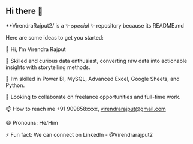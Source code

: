 ## Hi there 👋

**VirendraRajput2/ is a ✨ _special_ ✨ repository because its README.md

Here are some ideas to get you started:

👋 Hi, I’m Virendra Rajput

👀 Skilled and curious data enthusiast, converting raw data into actionable insights with storytelling methods.

🌱 I’m skilled in Power BI, MySQL, Advanced Excel, Google Sheets, and Python.

💞️ Looking to collaborate on freelance opportunities and full-time work.

📫 How to reach me +91 909858xxxx, virendrarajput@gmail.com

😄 Pronouns: He/Him

⚡ Fun fact: We can connect on LinkedIn - @Virendrarajput2



